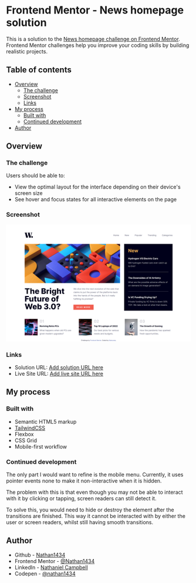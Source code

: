 # Frontend Mentor - News homepage solution

This is a solution to the [News homepage challenge on Frontend Mentor](https://www.frontendmentor.io/challenges/news-homepage-H6SWTa1MFl). Frontend Mentor challenges help you improve your coding skills by building realistic projects.

## Table of contents

-   [Overview](#overview)
    -   [The challenge](#the-challenge)
    -   [Screenshot](#screenshot)
    -   [Links](#links)
-   [My process](#my-process)
    -   [Built with](#built-with)
    -   [Continued development](#continued-development)
-   [Author](#author)

## Overview

### The challenge

Users should be able to:

-   View the optimal layout for the interface depending on their device's screen size
-   See hover and focus states for all interactive elements on the page

### Screenshot

![](./screenshot.png)

### Links

-   Solution URL: [Add solution URL here](https://your-solution-url.com)
-   Live Site URL: [Add live site URL here](https://your-live-site-url.com)

## My process

### Built with

-   Semantic HTML5 markup
-   [TailwindCSS](https://tailwindcss.com/)
-   Flexbox
-   CSS Grid
-   Mobile-first workflow

### Continued development

The only part I would want to refine is the mobile menu. Currently, it uses pointer events none to make it non-interactive when it is hidden.

The problem with this is that even though you may not be able to interact with it by clicking or tapping, screen readers can still detect it.

To solve this, you would need to hide or destroy the element after the transitions are finished. This way it cannot be interacted with by either the user or screen readers, whilst still having smooth transitions.

## Author

-   Github - [Nathan1434](https://github.com/Nathan1434)
-   Frontend Mentor - [@Nathan1434](https://www.frontendmentor.io/profile/Nathan1434)
-   LinkedIn - [Nathaniel Campbell](https://www.linkedin.com/in/nathaniel-campbell-wd/)
-   Codepen - [@nathan1434](https://codepen.io/nathan1434)
